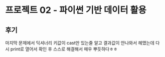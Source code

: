 # 프로젝트 02 - 파이썬 기반 데이터 활용

## 후기

 
 마지막 문제에서 딕셔너리 키값이 cast만 있는줄 알고 결과값이 안나와서 헤맸는데
 다시 print로 열어서 확인 후 스스로 해결해서 매우 뿌듯하다ㅎㅎ